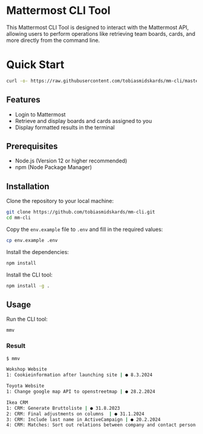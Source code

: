# Mattermost CLI Tool

This Mattermost CLI Tool is designed to interact with the Mattermost API, allowing users to perform operations like retrieving team boards, cards, and more directly from the command line.

# Quick Start

```bash
curl -o- https://raw.githubusercontent.com/tobiasmidskards/mm-cli/master/setup.sh | bash
```

## Features

- Login to Mattermost
- Retrieve and display boards and cards assigned to you
- Display formatted results in the terminal

## Prerequisites

- Node.js (Version 12 or higher recommended)
- npm (Node Package Manager)

## Installation

Clone the repository to your local machine:

```bash
git clone https://github.com/tobiasmidskards/mm-cli.git
cd mm-cli
```

Copy the `env.example` file to `.env` and fill in the required values:

```bash
cp env.example .env
```

Install the dependencies:

```bash
npm install
```

Install the CLI tool:

```bash
npm install -g .
```

## Usage

Run the CLI tool:

```bash
mmv
```

### Result

```bash
$ mmv

Wokshop Website
1: Cookieinformation after launching site | ● 8.3.2024

Toyota Website 
1: Change google map API to openstreetmap | ● 28.2.2024

Ikea CRM
1: CRM: Generate Bruttoliste | ● 31.8.2023
2: CRM: Final adjustments on columns  | ● 31.1.2024
3: CRM: Include last name in ActiveCampaign | ● 20.2.2024
4: CRM: Matches: Sort out relations between company and contact person | ● 27.2.2024